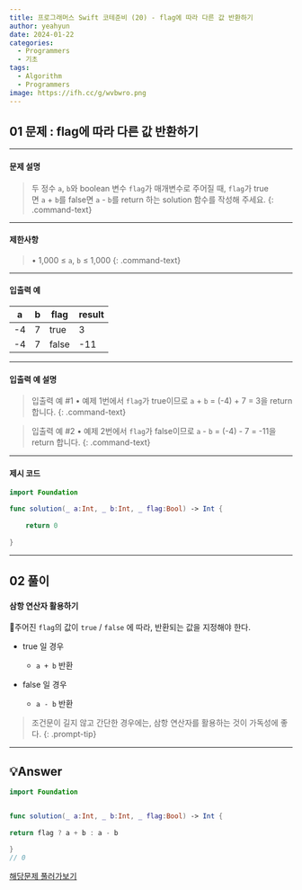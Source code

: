 ```yaml
---
title: 프로그래머스 Swift 코테준비 (20) - flag에 따라 다른 값 반환하기
author: yeahyun
date: 2024-01-22
categories:
  - Programmers
  - 기초
tags:
  - Algorithm
  - Programmers
image: https://ifh.cc/g/wvbwro.png
---
```

## 01 문제 : flag에 따라 다른 값 반환하기
---
#### 문제 설명

>두 정수 `a`, `b`와 boolean 변수 `flag`가 매개변수로 주어질 때, `flag`가 true면 `a` + `b`를 
>false면 `a` - `b`를 return 하는 solution 함수를 작성해 주세요.
{: .command-text}

- ---
#### 제한사항

>• 1,000 ≤ `a`, `b` ≤ 1,000
{: .command-text}

---
#### 입출력 예

|a|b|flag|result|
|---|---|---|---|
|-4|7|true|3|
|-4|7|false|-11|

---
#### 입출력 예 설명

>입출력 예 #1
	• 예제 1번에서 `flag`가 true이므로 `a` + `b` = (-4) + 7 = 3을 return 합니다.
{: .command-text}


>입출력 예 #2
	•   예제 2번에서 `flag`가 false이므로 `a` - `b` = (-4) - 7 = -11을 return 합니다.
{: .command-text}

---

#### 제시 코드

```swift
import Foundation

func solution(_ a:Int, _ b:Int, _ flag:Bool) -> Int {
    
    return 0
    
}
```


---
## 02 풀이 

#### 삼항 연산자 활용하기
주어진 `flag`의 값이 `true` / `false` 에 따라, 반환되는 값을 지정해야 한다.

- true 일 경우
	- `a + b` 반환
	  
- false 일 경우
	- `a - b` 반환

	
>조건문이 길지 않고 간단한 경우에는,  삼항 연산자를 활용하는 것이 가독성에 좋다.
{: .prompt-tip}



---

## 💡Answer

```swift
import Foundation


func solution(_ a:Int, _ b:Int, _ flag:Bool) -> Int {
    
return flag ? a + b : a - b
    
}
// 0

```


[해당문제 풀러가보기](https://school.programmers.co.kr/learn/courses/30/lessons/181933)


